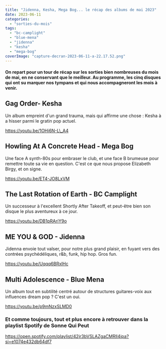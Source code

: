 ```yaml
---
title: "Jidenna, Kesha, Mega Bog... le récap des albums de mai 2023"
date: 2023-06-11
categories: 
  - "sorties-du-mois"
tags: 
  - "bc-camplight"
  - "blue-mena"
  - "jidenna"
  - "kesha"
  - "mega-bog"
coverImage: "capture-decran-2023-06-11-a-22.17.52.png"
---
```


#### On repart pour un tour de récap sur les sorties bien nombreuses du mois de mai, en ne conservant que le meilleur. Au programme, les cinq disques qui ont su marquer nos tympans et qui nous accompagneront les mois à venir.

<!--more-->

## Gag Order- Kesha

Un album empreint d'un grand trauma, mais qui affirme une chose : Kesha à a hisser parmi le gratin pop actuel.

https://youtu.be/1OHi6N-L\_A4

## Howling At A Concrete Head - Mega Bog

Une face A synth-80s pour embraser le club, et une face B brumeuse pour remettre toute sa vie en question. C'est ce que nous propose Elizabeth Birgy, et on signe.

https://youtu.be/ET4-JO8LxVM

## The Last Rotation of Earth - BC Camplight

Un successeur à l'excellent Shortly After Takeoff, et peut-être bien son disque le plus aventureux à ce jour.

https://youtu.be/DB1pRAriY9o

## ME YOU & GOD - Jidenna

Jidenna envoie tout valser, pour notre plus grand plaisir, en fuyant vers des contrées psychédéliques, r&b, funk, hip hop. Gros fun.

https://youtu.be/Uqqq6BRxlHc

## Multi Adolescence - Blue Mena

Un album tout en subtilité centré autour de structures guitares-voix aux influences dream pop ? C'est un oui.

https://youtu.be/p9mNzxSLMD0

### Et comme toujours, tout et plus encore à retrouver dans la playlist Spotify de Sonne Qui Peut

https://open.spotify.com/playlist/42jr3bVSLAZgaCMRll4ipa?si=e1074e432db64df7
